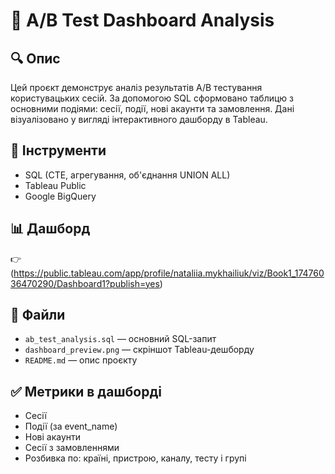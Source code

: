# 🧪 A/B Test Dashboard Analysis

## 🔍 Опис
Цей проєкт демонструє аналіз результатів A/B тестування користувацьких сесій. За допомогою SQL сформовано таблицю з основними подіями: сесії, події, нові акаунти та замовлення. Дані візуалізовано у вигляді інтерактивного дашборду в Tableau.

## 🧰 Інструменти
- SQL (CTE, агрегування, об'єднання UNION ALL)
- Tableau Public
- Google BigQuery

## 📊 Дашборд
👉 (https://public.tableau.com/app/profile/nataliia.mykhailiuk/viz/Book1_17476036470290/Dashboard1?publish=yes)

## 📂 Файли
- `ab_test_analysis.sql` — основний SQL-запит
- `dashboard_preview.png` — скріншот Tableau-дешборду
- `README.md` — опис проєкту

## ✅ Метрики в дашборді
- Сесії
- Події (за event_name)
- Нові акаунти
- Сесії з замовленнями
- Розбивка по: країні, пристрою, каналу, тесту і групі

